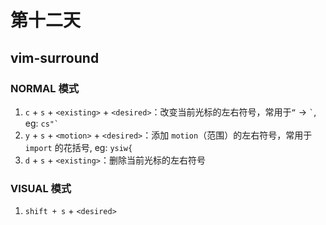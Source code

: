 # 第十二天

## vim-surround

### NORMAL 模式

1. `c` + `s` + `<existing>` + `<desired>`：改变当前光标的左右符号，常用于`“` → `` ` ``, eg: `` cs"` ``
2. `y` + `s` + `<motion>` + `<desired>`：添加 `motion`（范围）的左右符号，常用于 `import` 的花括号, eg: `ysiw{`
3. `d` + `s` + `<existing>`：删除当前光标的左右符号

### VISUAL 模式

1. `shift + s` + `<desired>`
